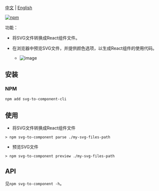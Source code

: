 [中文](https://github.com/taoliujun/svg-to-component/blob/master/packages/cli/README.zh_CN.md) | [English](https://github.com/taoliujun/svg-to-component/blob/master/packages/cli/README.en_US.md)

[![npm](https://img.shields.io/npm/v/svg-to-component-cli.svg)](https://www.npmjs.com/package/svg-to-component-cli)

功能：

-   将SVG文件转换成React组件文件。

-   在浏览器中预览SVG文件，并提供颜色选项，以生成React组件的使用代码。
    -   ![image](https://cdn.jsdelivr.net/gh/taoliujun/svg-to-component/assets/readme/preview.png)

## 安装

### NPM

```bash
npm add svg-to-component-cli
```

## 使用

-   将SVG文件转换成React组件文件

```shell
> npm svg-to-component parse ./my-svg-files-path
```

-   预览SVG文件

```shell
> npm svg-to-component preview ./my-svg-files-path
```

## API

见`npm svg-to-component -h`。
